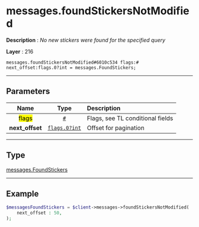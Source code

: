 # messages.foundStickersNotModified

**Description** : *No new stickers were found for the specified query*

**Layer** : 216

```tl
messages.foundStickersNotModified#6010c534 flags:# next_offset:flags.0?int = messages.FoundStickers;
```

---

## Parameters

| Name | Type | Description |
| :---: | :---: | :--- |
| <mark>flags</mark> | [`#`](type/#) | Flags, see TL conditional fields |
| **next_offset** | [`flags.0?int`](type/int) | Offset for pagination |

---

## Type

[messages.FoundStickers](type/messages.FoundStickers)

---

## Example

```php
$messagesFoundStickers = $client->messages->foundStickersNotModified(
	next_offset : 50,
);
```